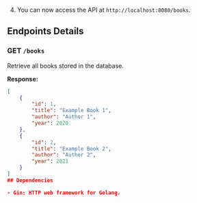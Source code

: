 4. You can now access the API at `http://localhost:8080/books`.

## Endpoints Details

### GET `/books`

Retrieve all books stored in the database.

**Response:**

```json
[
    {
        "id": 1,
        "title": "Example Book 1",
        "author": "Author 1",
        "year": 2020
    },
    {
        "id": 2,
        "title": "Example Book 2",
        "author": "Author 2",
        "year": 2021
    }
]
## Dependencies

- Gin: HTTP web framework for Golang.
